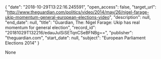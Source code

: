 {
  "date": "2018-10-29T13:22:16.245591", 
  "open_access": false, 
  "target_url": "http://www.theguardian.com/politics/video/2014/may/26/nigel-farage-ukip-momentum-general-european-elections-video", 
  "description": null, 
  "end_date": null, 
  "title": "Guardian, The: Nigel Farage: Ukip has real momentum for general election", 
  "record_id": "20181029T132216/edauJuISiSETqnCSeBFNBg==", 
  "publisher": "theguardian.com", 
  "start_date": null, 
  "subject": "European Parliament Elections 2014"
}

None